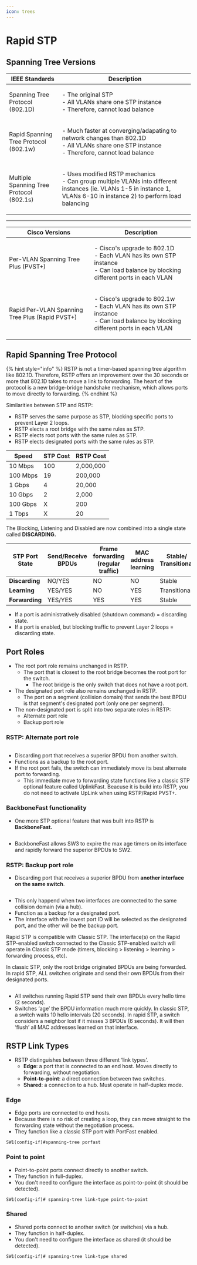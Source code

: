 ```yaml
---
icon: trees
---
```


# Rapid STP

## Spanning Tree Versions

| IEEE Standards                           | Description                                                                                                                                                                    |
| ---------------------------------------- | ------------------------------------------------------------------------------------------------------------------------------------------------------------------------------ |
| Spanning Tree Protocol (802.1D)          | <p>- The original STP<br>- All VLANs share one STP instance<br>- Therefore, cannot load balance</p>                                                                            |
| Rapid Spanning Tree Protocol (802.1w)    | <p>- Much faster at converging/adapating to network changes than 802.1D<br>- All VLANs share one STP instance<br>- Therefore, cannot load balance</p>                          |
| Multiple Spanning Tree Protocol (802.1s) | <p>- Uses modified RSTP mechanics<br>- Can group multiple VLANs into different instances (ie. VLANs 1-5 in instance 1, VLANs 6-10 in instance 2) to perform load balancing</p> |

***



| Cisco Versions                                  | Description                                                                                                                               |
| ----------------------------------------------- | ----------------------------------------------------------------------------------------------------------------------------------------- |
| Per-VLAN Spanning Tree Plus (PVST+)             | <p>- Cisco's upgrade to 802.1D<br>- Each VLAN has its own STP instance<br>- Can load balance by blocking different ports in each VLAN</p> |
| Rapid Per-VLAN Spanning Tree Plus (Rapid PVST+) | <p>- Cisco's upgrade to 802.1w<br>- Each VLAN has its own STP instance<br>- Can load balance by blocking different ports in each VLAN</p> |

## Rapid Spanning Tree Protocol

{% hint style="info" %}
RSTP is not a timer-based spanning tree algorithm like 802.1D. Therefore, RSTP offers an improvement over the 30 seconds or more that 802.1D takes to move a link to forwarding. The heart of the protocol is a new bridge-bridge handshake mechanism, which allows ports to move directly to forwarding.
{% endhint %}

Similarities between STP and RSTP:

* RSTP serves the same purpose as STP, blocking specific ports to prevent Layer 2 loops.&#x20;
* RSTP elects a root bridge with the same rules as STP.
* RSTP elects root ports with the same rules as STP.
* RSTP elects designated ports with the same rules as STP.

| Speed    | STP Cost | RSTP Cost |
| -------- | -------- | --------- |
| 10 Mbps  | 100      | 2,000,000 |
| 100 Mbps | 19       | 200,000   |
| 1 Gbps   | 4        | 20,000    |
| 10 Gbps  | 2        | 2,000     |
| 100 Gbps | X        | 200       |
| 1 Tbps   | X        | 20        |

The Blocking, Listening and Disabled are now combined into a single state called **DISCARDING.**

| STP Port State | Send/Receive BPDUs | Frame forwarding (regular traffic) | MAC address learning | Stable/ Transitional |
| -------------- | ------------------ | ---------------------------------- | -------------------- | -------------------- |
| **Discarding** | NO/YES             | NO                                 | NO                   | Stable               |
| **Learning**   | YES/YES            | NO                                 | YES                  | Transitional         |
| **Forwarding** | YES/YES            | YES                                | YES                  | Stable               |

* If a port is administratively disabled (shutdown command) = discarding state.
* If a port is enabled, but blocking traffic to prevent Layer 2 loops = discarding state.

## Port Roles

* The root port role remains unchanged in RSTP.
  * The port that is closest to the root bridge becomes the root port for the switch.
    * The root bridge is the only switch that does not have a root port.
* The designated port role also remains unchanged in RSTP.
  * The port on a segment (collision domain) that sends the best BPDU is that segment's designated port (only one per segment).
* The non-designated port is split into two separate roles in RSTP:
  * Alternate port role
  * Backup port role

### RSTP: Alternate port role

<figure><img src=".gitbook/assets/image (1).png" alt=""><figcaption></figcaption></figure>

* Discarding port that receives a superior BPDU from another switch.
* Functions as a backup to the root port.
* If the root port fails, the switch can immediately move its best alternate port to forwarding.
  * This immediate move to forwarding state functions like a classic STP optional feature called UplinkFast. Beacuse it is build into RSTP, you do not need to activate UpLink when using RSTP/Rapid PVST+.

### BackboneFast functionality

* One more STP optional feature that was built into RSTP is **BackboneFast.**

<figure><img src=".gitbook/assets/image (2).png" alt=""><figcaption></figcaption></figure>

* BackboneFast allows SW3 to expire the max age timers on its interface and rapidly forward the superior BPDUs to SW2.

### RSTP: Backup port role

* Discarding port that receives a superior BPDU from **another interface on the same switch**.

<figure><img src=".gitbook/assets/image (3).png" alt=""><figcaption></figcaption></figure>

* This only happend when two interfaces are connected to the same collision domain (via a hub).
* Function as a backup for a designated port.
* The interface with the lowest port ID will be selected as the designated port, and the other will be the backup port.&#x20;

Rapid STP is compatible with Classic STP. The interface(s) on the Rapid STP-enabled switch connected to the Classic STP-enabled switch will operate in Classic STP mode (timers, blocking > listening > learning > forwarding process, etc).

In classic STP, only the root bridge originated BPDUs are being forwarded. In rapid STP, ALL switches originate and send their own BPDUs from their designated ports.

<figure><img src=".gitbook/assets/image (4).png" alt=""><figcaption></figcaption></figure>

* All switches running Rapid STP send their own BPDUs every hello time (2 seconds).
* Switches ‘age’ the BPDU information much more quickly. In classic STP, a switch waits 10 hello intervals (20 seconds). In rapid STP, a switch considers a neighbor lost if it misses 3 BPDUs (6 seconds). It will then ‘flush’ all MAC addresses learned on that interface.

## RSTP Link Types

* RSTP distinguishes between three different ‘link types’.
  * **Edge**: a port that is connected to an end host. Moves directly to forwarding, without negotiation.
  * **Point-to-point**: a direct connection between two switches.
  * **Shared**: a connection to a hub. Must operate in half-duplex mode.

### Edge

* Edge ports are connected to end hosts.
* Because there is no risk of creating a loop, they can move straight to the forwarding state without the negotiation process.
* They function like a classic STP port with PortFast enabled.

```
SW1(config-if)#spanning-tree porfast
```

### Point to point

* Point-to-point ports connect directly to another switch.
* They function in full-duplex.
* You don't need to configure the interface as point-to-point (it should be detected).

```
SW1(config-if)# spanning-tree link-type point-to-point
```

### Shared&#x20;

* Shared ports connect to another switch (or switches) via a hub.
* They function in half-duplex.
* You don't need to configure the interface as shared (it should be detected).

```
SW1(config-if)# spanning-tree link-type shared
```
